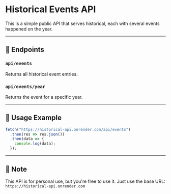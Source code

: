 # Historical Events API

This is a simple public API that serves historical, each with several events happened on the year.

---

## 📘 Endpoints

### `api/events`
Returns all historical event entries.

### `api/events/year`
Returns the event for a specific year.

---

## 🔧 Usage Example

```js
fetch("https://historical-api.onrender.com/api/events")
  .then(res => res.json())
  .then(data => {
    console.log(data);
  });
```

---

## 📎 Note
This API is for personal use, but you're free to use it.
Just use the base URL:
`https://historical-api.onrender.com`
